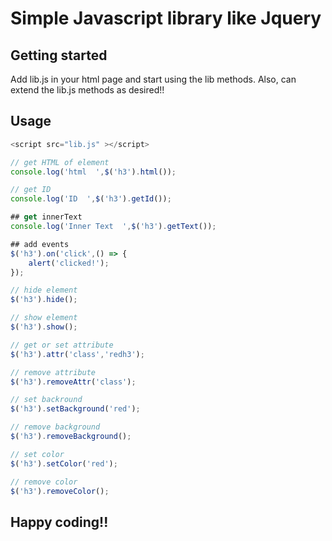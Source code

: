 # Simple Javascript library like Jquery

## Getting started

Add lib.js in your html page and start using the lib methods. Also, can extend the lib.js methods as desired!!


## Usage
```javascript
<script src="lib.js" ></script>

// get HTML of element
console.log('html  ',$('h3').html());

// get ID
console.log('ID  ',$('h3').getId());

## get innerText
console.log('Inner Text  ',$('h3').getText());

## add events
$('h3').on('click',() => {
    alert('clicked!');
});

// hide element
$('h3').hide();

// show element
$('h3').show();

// get or set attribute
$('h3').attr('class','redh3');

// remove attribute
$('h3').removeAttr('class');

// set backround
$('h3').setBackground('red');

// remove background
$('h3').removeBackground();

// set color
$('h3').setColor('red');

// remove color
$('h3').removeColor();

```

## Happy coding!!
